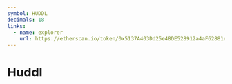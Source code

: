 ```yaml
---
symbol: HUDDL
decimals: 18
links:
  - name: explorer
    url: https://etherscan.io/token/0x5137A403Dd25e48DE528912a4aF62881e625D801
---
```


# Huddl
